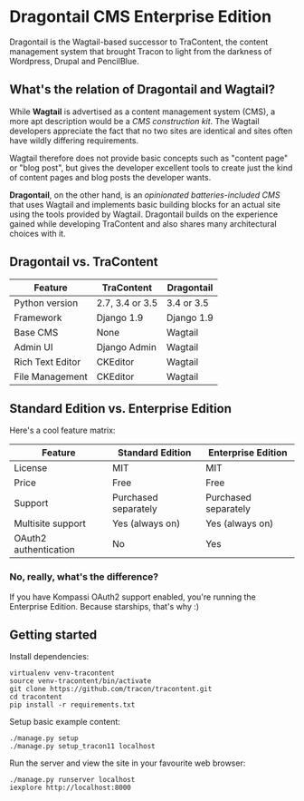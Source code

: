 # Dragontail CMS Enterprise Edition

Dragontail is the Wagtail-based successor to TraContent, the content management system that brought Tracon to light from the darkness of Wordpress, Drupal and PencilBlue.

## What's the relation of Dragontail and Wagtail?

While **Wagtail** is advertised as a content management system (CMS), a more apt description would be a _CMS construction kit_. The Wagtail developers appreciate the fact that no two sites are identical and sites often have wildly differing requirements.

Wagtail therefore does not provide basic concepts such as "content page" or "blog post", but gives the developer excellent tools to create just the kind of content pages and blog posts the developer wants.

**Dragontail**, on the other hand, is an _opinionated batteries-included CMS_ that uses Wagtail and implements basic building blocks for an actual site using the tools provided by Wagtail. Dragontail builds on the experience gained while developing TraContent and also shares many architectural choices with it.

## Dragontail vs. TraContent

| Feature | TraContent | Dragontail |
|---------|------------|------------|
| Python version | 2.7, 3.4 or 3.5 | 3.4 or 3.5 |
| Framework | Django 1.9 | Django 1.9 |
| Base CMS | None | Wagtail |
| Admin UI | Django Admin | Wagtail |
| Rich Text Editor | CKEditor | Wagtail |
| File Management | CKEditor | Wagtail |

## Standard Edition vs. Enterprise Edition

Here's a cool feature matrix:

| Feature | Standard Edition | Enterprise Edition |
|---------|------------------|--------------------|
| License | MIT | MIT |
| Price | Free | Free |
| Support | Purchased separately | Purchased separately |
| Multisite support | Yes (always on) | Yes (always on) |
| OAuth2 authentication | No | Yes |

### No, really, what's the difference?

If you have Kompassi OAuth2 support enabled, you're running the Enterprise Edition. Because starships, that's why :)

## Getting started

Install dependencies:

    virtualenv venv-tracontent
    source venv-tracontent/bin/activate
    git clone https://github.com/tracon/tracontent.git
    cd tracontent
    pip install -r requirements.txt

Setup basic example content:

    ./manage.py setup
    ./manage.py setup_tracon11 localhost

Run the server and view the site in your favourite web browser:

    ./manage.py runserver localhost
    iexplore http://localhost:8000